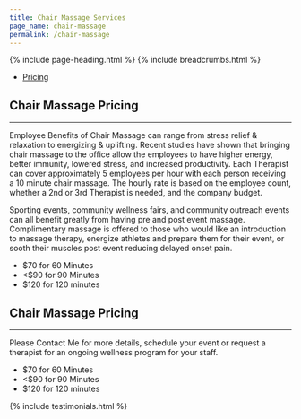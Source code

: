 ```yaml
---
title: Chair Massage Services
page_name: chair-massage
permalink: /chair-massage
---
```


{% include page-heading.html %}
{% include breadcrumbs.html %}

<!--=== Profile ===-->
<div class="container content profile">
  <div class="row">
    <!--Left Sidebar-->
    <div class="col-md-3">
      <ul class="list-group sidebar-nav-v1" id="sidebar-nav-1">
        <li class="list-group-item">
          <a class="collapse-link" data-toggle="collapse" href="#collapseOne" aria-expanded="false" aria-controls="collapseOne">Pricing</a>
        </li>
      </ul>
    </div>
    <!--End Left Sidebar-->
    <!-- Profile Content -->
    <div class="col-md-9">
      <div class="profile-body">
        <div class="profile-bio">
          <div class="row">
            <div class="col-md-12">   
              <div class="collapse in" id="collapseZero">
                <h2>Chair Massage Pricing</h2>
                <hr>
                <p>Employee Benefits of Chair Massage can range from stress relief & relaxation to energizing & uplifting. Recent studies have shown that bringing chair massage to the office allow the employees to have higher energy, better immunity, lowered stress, and increased productivity. Each Therapist can cover approximately 5 employees per hour with each person receiving a 10 minute chair massage. The hourly rate is based on the employee count, whether a 2nd or 3rd Therapist is needed, and the company budget.</p> 
                <p>Sporting events, community wellness fairs, and community outreach events can all benefit greatly from having pre and post event massage. Complimentary massage is offered to those who would like an introduction to massage therapy, energize athletes and prepare them for their event, or sooth their muscles post event reducing delayed onset pain.</p>
                <ul>
                  <li>$70 for 60 Minutes</li>
                  <li><$90 for 90 Minutes</li>
                  <li>$120 for 120 minutes</li>
                </ul>
              </div>
              <div class="collapse" id="collapseOne">
                <h2>Chair Massage Pricing</h2>
                <hr>
                <p>Please Contact Me for more details, schedule your event or request a therapist for an ongoing wellness program for your staff.</p>
                <ul>
                  <li>$70 for 60 Minutes</li>
                  <li><$90 for 90 Minutes</li>
                  <li>$120 for 120 minutes</li>
                </ul>
              </div>
            </div>
          </div>
        </div><!--/end row-->
      </div>
    </div>
    <!-- End Profile Content -->
  </div><!--/end row-->
  {% include testimonials.html %}
</div>
<!--=== End Profile ===-->
